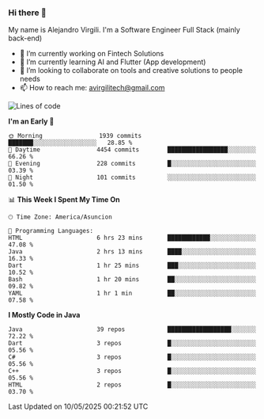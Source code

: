 ### Hi there 👋

My name is Alejandro Virgili. I'm a Software Engineer Full Stack (mainly back-end)


- 🔭 I’m currently working on Fintech Solutions
- 🌱 I’m currently learning AI and Flutter (App development)
- 👯 I’m looking to collaborate on tools and creative solutions to people needs
- 📫 How to reach me: avirgilitech@gmail.com
  
<!--START_SECTION:waka-->
![Lines of code](https://img.shields.io/badge/From%20Hello%20World%20I%27ve%20Written-776.5%20thousand%20lines%20of%20code-blue)

**I'm an Early 🐤** 

```text
🌞 Morning                1939 commits        ███████░░░░░░░░░░░░░░░░░░   28.85 % 
🌆 Daytime                4454 commits        █████████████████░░░░░░░░   66.26 % 
🌃 Evening                228 commits         █░░░░░░░░░░░░░░░░░░░░░░░░   03.39 % 
🌙 Night                  101 commits         ░░░░░░░░░░░░░░░░░░░░░░░░░   01.50 % 
```


📊 **This Week I Spent My Time On** 

```text
🕑︎ Time Zone: America/Asuncion

💬 Programming Languages: 
HTML                     6 hrs 23 mins       ████████████░░░░░░░░░░░░░   47.08 % 
Java                     2 hrs 13 mins       ████░░░░░░░░░░░░░░░░░░░░░   16.33 % 
Dart                     1 hr 25 mins        ███░░░░░░░░░░░░░░░░░░░░░░   10.52 % 
Bash                     1 hr 20 mins        ██░░░░░░░░░░░░░░░░░░░░░░░   09.82 % 
YAML                     1 hr 1 min          ██░░░░░░░░░░░░░░░░░░░░░░░   07.58 % 
```

**I Mostly Code in Java** 

```text
Java                     39 repos            ██████████████████░░░░░░░   72.22 % 
Dart                     3 repos             █░░░░░░░░░░░░░░░░░░░░░░░░   05.56 % 
C#                       3 repos             █░░░░░░░░░░░░░░░░░░░░░░░░   05.56 % 
C++                      3 repos             █░░░░░░░░░░░░░░░░░░░░░░░░   05.56 % 
HTML                     2 repos             █░░░░░░░░░░░░░░░░░░░░░░░░   03.70 % 
```




 Last Updated on 10/05/2025 00:21:52 UTC
<!--END_SECTION:waka-->
